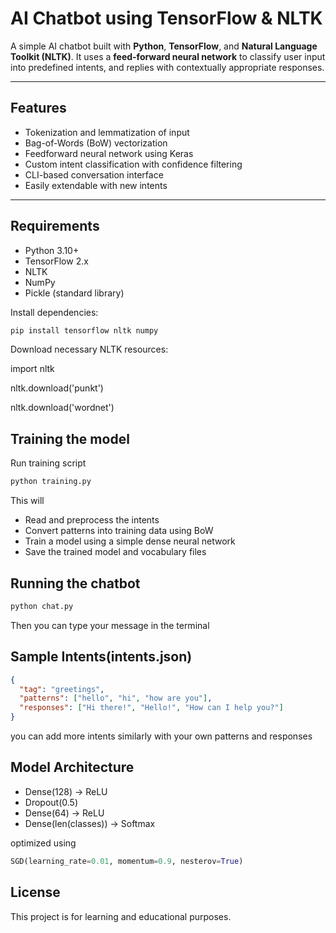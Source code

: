 # AI Chatbot using TensorFlow & NLTK

A simple AI chatbot built with **Python**, **TensorFlow**, and **Natural Language Toolkit (NLTK)**. It uses a **feed-forward neural network** to classify user input into predefined intents, and replies with contextually appropriate responses.

---

## Features

- Tokenization and lemmatization of input
- Bag-of-Words (BoW) vectorization
- Feedforward neural network using Keras
- Custom intent classification with confidence filtering
- CLI-based conversation interface
- Easily extendable with new intents

---

## Requirements

- Python 3.10+
- TensorFlow 2.x
- NLTK
- NumPy
- Pickle (standard library)

Install dependencies:

```bash
pip install tensorflow nltk numpy
```
Download necessary NLTK resources:

import nltk

nltk.download('punkt')

nltk.download('wordnet')

## Training the model
Run training script
```bash
python training.py
```

This will
- Read and preprocess the intents
- Convert patterns into training data using BoW
- Train a model using a simple dense neural network
- Save the trained model and vocabulary files

## Running the chatbot
```bash
python chat.py
```

Then you can type your message in the terminal

## Sample Intents(intents.json)
```json
{
  "tag": "greetings",
  "patterns": ["hello", "hi", "how are you"],
  "responses": ["Hi there!", "Hello!", "How can I help you?"]
}
```
you can add more intents similarly with your own patterns and responses

## Model Architecture
- Dense(128) → ReLU
- Dropout(0.5)
- Dense(64) → ReLU
- Dense(len(classes)) → Softmax

optimized using
```python
SGD(learning_rate=0.01, momentum=0.9, nesterov=True)
```

## License
This project is for learning and educational purposes.
